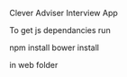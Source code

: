 Clever Adviser Interview App

To get js dependancies run 

npm install
bower install

in web folder
